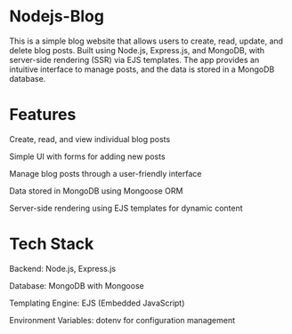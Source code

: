 # Nodejs-Blog

This is a simple blog website that allows users to create, read, update, and delete blog posts. Built using Node.js, Express.js, and MongoDB, with server-side rendering (SSR) via EJS templates. The app provides an intuitive interface to manage posts, and the data is stored in a MongoDB database.

# Features
Create, read, and view individual blog posts

Simple UI with forms for adding new posts

Manage blog posts through a user-friendly interface

Data stored in MongoDB using Mongoose ORM

Server-side rendering using EJS templates for dynamic content

# Tech Stack
Backend: Node.js, Express.js

Database: MongoDB with Mongoose

Templating Engine: EJS (Embedded JavaScript)

Environment Variables: dotenv for configuration management
